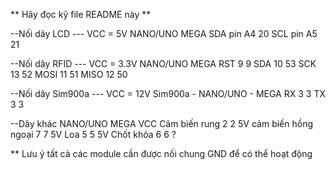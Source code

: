**  Hãy đọc kỹ file README này **

--Nối dây LCD --- VCC = 5V
        	NANO/UNO		MEGA
SDA pin   	   A4			 20
SCL pin  	          A5		     21




--Nối dây RFID --- VCC = 3.3V
        	NANO/UNO		MEGA
RST 	   	   9			 9
SDA   		   10		     53
SCK 		   13			 52
MOSI 		   11			 51
MISO		   12			 50



--Nối dây Sim900a --- VCC = 12V
Sim900a 	-	 NANO/UNO	-	MEGA
   RX 			    3			 3
   TX 				3			 3


--Dây khác
							NANO/UNO		MEGA     VCC
Cảm biến rung				   2			  2       5V
cảm biến hồng ngoại			   7			  7	      5V
Loa							   5			  5       5V
Chốt khóa					   6			  6       ?


** Lưu ý tất cả các module cần được nối chung GND để có thể hoạt động
